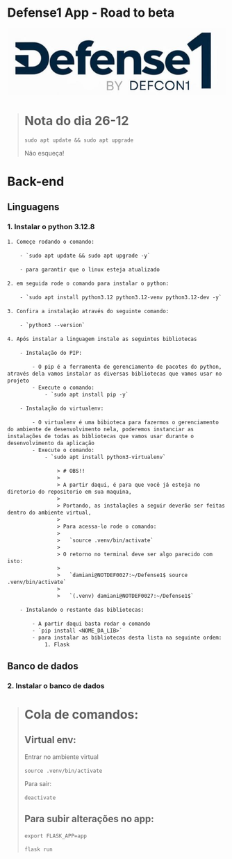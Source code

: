 # Defense1 App - Road to beta

![Defense1 icon!](/assets/file.png "Defense1 icon!")

> # Nota do dia 26-12
> 
> `sudo apt update && sudo apt upgrade`
> 
> Não esqueça!

# Back-end

## Linguagens

### 1. Instalar o python 3.12.8

	1. Começe rodando o comando:

		- `sudo apt update && sudo apt upgrade -y`

		- para garantir que o linux esteja atualizado

	2. em seguida rode o comando para instalar o python:

		- `sudo apt install python3.12 python3.12-venv python3.12-dev -y`

	3. Confira a instalação através do seguinte comando:

		- `python3 --version`

	4. Após instalar a linguagem instale as seguintes bibliotecas

		- Instalação do PIP:

			- O pip é a ferramenta de gerenciamento de pacotes do python, através dela vamos instalar as diversas bibliotecas que vamos usar no projeto
			- Execute o comando:
				- `sudo apt install pip -y`

		- Instalação do virtualenv:

			- O virtualenv é uma bibioteca para fazermos o gerenciamento do ambiente de desenvolvimento nela, poderemos instanciar as instalações de todas as bibliotecas que vamos usar durante o desenvolvimento da aplicação
			- Execute o comando:
				- `sudo apt install python3-virtualenv`

					> # OBS!!
					>	
					> A partir daqui, é para que você já esteja no diretorio do repositorio em sua maquina,
					>
					> Portando, as instalações a seguir deverão ser feitas dentro do ambiente virtual,
					>
					> Para acessa-lo rode o comando:
					>
					> 	`source .venv/bin/activate`
					>
					> O retorno no terminal deve ser algo parecido com isto:
					>
					> 	`damiani@NOTDEF0027:~/Defense1$ source .venv/bin/activate`
					> 
					> 	`(.venv) damiani@NOTDEF0027:~/Defense1$`

		- Instalando o restante das bibliotecas:

			- A partir daqui basta rodar o comando
			- `pip install <NOME_DA_LIB>`
			- para instalar as bibliotecas desta lista na seguinte ordem:
				1. Flask

## Banco de dados

### 2. Instalar o banco de dados


> # Cola de comandos:
> ## Virtual env:
>	 Entrar no ambiente virtual
>
> 	`source .venv/bin/activate`
>
> 	Para sair:
>
> 	`deactivate`
>
> ## Para subir alterações no app:
>
>	`export FLASK_APP=app`
>
>	`flask run`